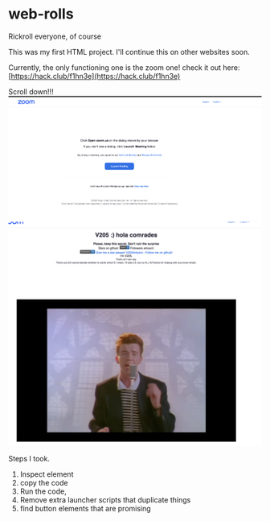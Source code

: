 # web-rolls


Rickroll everyone, of course

This was my first HTML project.
I'll continue this on other websites soon.

Currently, the only functioning one is the zoom one!
check it out here:
[https://hack.club/f1hn3e](https://hack.club/f1hn3e)

Scroll down!!! \
![zoom](https://github.com/V205Arduino/web-rolls/blob/main/assets/zoom.png "Title")\
![rickroll](https://github.com/V205Arduino/web-rolls/blob/main/assets/zoom-rickroll.png "Title")

Steps I took.
1. Inspect element
2. copy the code
3. Run the code,
4. Remove extra launcher scripts that duplicate things
5. find button elements that are promising 
